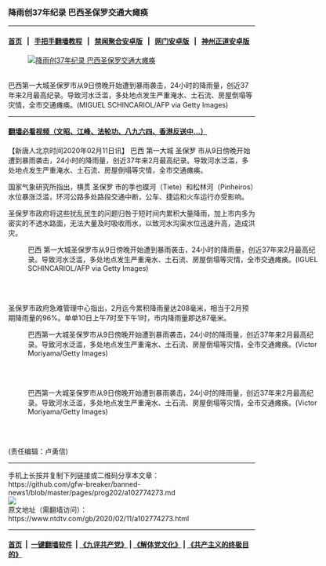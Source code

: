 ### 降雨创37年纪录 巴西圣保罗交通大瘫痪
------------------------

#### [首页](https://github.com/gfw-breaker/banned-news1/blob/master/README.md) &nbsp;&nbsp;|&nbsp;&nbsp; [手把手翻墙教程](https://github.com/gfw-breaker/guides/wiki) &nbsp;&nbsp;|&nbsp;&nbsp; [禁闻聚合安卓版](https://github.com/gfw-breaker/bn-android) &nbsp;&nbsp;|&nbsp;&nbsp; [网门安卓版](https://github.com/oGate2/oGate) &nbsp;&nbsp;|&nbsp;&nbsp; [神州正道安卓版](https://github.com/SzzdOgate/update) 



<div><div class="featured_image">
 <a href="https://i.ntdtv.com/assets/uploads/2020/02/GettyImages-1199941369.jpg" target="_blank">
  <figure>
   <img alt="降雨创37年纪录 巴西圣保罗交通大瘫痪" src="https://i.ntdtv.com/assets/uploads/2020/02/GettyImages-1199941369-800x450.jpg"/>
  </figure><br/>
 </a>
 <span class="caption">
  巴西第一大城圣保罗市从9日傍晚开始遭到暴雨袭击，24小时的降雨量，创近37年来2月最高纪录。导致河水泛滥，多处地点发生严重淹水、土石流、房屋倒塌等灾情，全市交通瘫痪。(MIGUEL SCHINCARIOL/AFP via Getty Images)
 </span>
</div>
</div><hr/>

#### [翻墙必看视频（文昭、江峰、法轮功、八九六四、香港反送中...）](https://github.com/gfw-breaker/banned-news1/blob/master/pages/link3.md)

<div><div class="post_content" itemprop="articleBody">
 <p>
  【新唐人北京时间2020年02月11日讯】
  <ok href="https://www.ntdtv.com/gb/巴西.htm">
   巴西
  </ok>
  第一大城
  <ok href="https://www.ntdtv.com/gb/圣保罗.htm">
   圣保罗
  </ok>
  市从9日傍晚开始遭到暴雨袭击，24小时的降雨量，创近37年来2月最高纪录。导致河水泛滥，多处地点发生严重淹水、土石流、房屋倒塌等灾情，全市交通瘫痪。
 </p>
 <p>
  国家气象研究所指出，横贯
  <ok href="https://www.ntdtv.com/gb/圣保罗.htm">
   圣保罗
  </ok>
  市的季也蝶河（Tiete）和松林河（Pinheiros）水位暴涨泛滥，环河公路多处路段交通中断，公车、捷运和火车运行亦受影响。
 </p>
 <p>
  圣保罗市政府将这些扰乱民生的问题归咎于短时间内累积大量降雨，加上市内多为密实的不透水路面，无法大量及时吸收雨水，以致河水沟渠水位迅速升高，造成洪灾。
 </p>
 <figure class="wp-caption alignnone" id="attachment_102774281" style="width: 600px">
  <img alt="" class="size-medium wp-image-102774281" src="https://i.ntdtv.com/assets/uploads/2020/02/GettyImages-1199945406-600x383.jpg">
   <br/><figcaption class="wp-caption-text">
    <ok href="https://www.ntdtv.com/gb/巴西.htm">
     巴西
    </ok>
    第一大城圣保罗市从9日傍晚开始遭到暴雨袭击，24小时的降雨量，创近37年来2月最高纪录。导致河水泛滥，多处地点发生严重淹水、土石流、房屋倒塌等灾情，全市交通瘫痪。(IGUEL SCHINCARIOL/AFP via Getty Images)
   </figcaption><br/>
  </img>
 </figure><br/>
 <p>
  圣保罗市政府急难管理中心指出，2月迄今累积降雨量达208毫米，相当于2月预期降雨量的96%。单单10日上午7时至下午1时，市内降雨量即达87毫米。
 </p>
 <figure class="wp-caption alignnone" id="attachment_102774279" style="width: 600px">
  <img alt="" class="size-medium wp-image-102774279" src="https://i.ntdtv.com/assets/uploads/2020/02/GettyImages-1199941358-600x400.jpg">
   <br/><figcaption class="wp-caption-text">
    巴西第一大城圣保罗市从9日傍晚开始遭到暴雨袭击，24小时的降雨量，创近37年来2月最高纪录。导致河水泛滥，多处地点发生严重淹水、土石流、房屋倒塌等灾情，全市交通瘫痪。(Victor Moriyama/Getty Images)
   </figcaption><br/>
  </img>
 </figure><br/>
 <figure class="wp-caption alignnone" id="attachment_102774278" style="width: 600px">
  <img alt="" class="size-medium wp-image-102774278" src="https://i.ntdtv.com/assets/uploads/2020/02/GettyImages-1199941345-600x400.jpg"/>
  <br/><figcaption class="wp-caption-text">
   巴西第一大城圣保罗市从9日傍晚开始遭到暴雨袭击，24小时的降雨量，创近37年来2月最高纪录。导致河水泛滥，多处地点发生严重淹水、土石流、房屋倒塌等灾情，全市交通瘫痪。(Victor Moriyama/Getty Images)
  </figcaption><br/>
 </figure><br/>
 <p>
  (责任编辑：卢勇信)
 </p>
 <div class="single_ad">
 </div>
</div>
</div>
<hr/>
手机上长按并复制下列链接或二维码分享本文章：<br/>
https://github.com/gfw-breaker/banned-news1/blob/master/pages/prog202/a102774273.md <br/>
<a href='https://github.com/gfw-breaker/banned-news1/blob/master/pages/prog202/a102774273.md'><img src='https://github.com/gfw-breaker/banned-news1/blob/master/pages/prog202/a102774273.md.png'/></a> <br/>
原文地址（需翻墙访问）：https://www.ntdtv.com/gb/2020/02/11/a102774273.html


------------------------
#### [首页](https://github.com/gfw-breaker/banned-news1/blob/master/README.md) &nbsp;|&nbsp; [一键翻墙软件](https://github.com/gfw-breaker/nogfw/blob/master/README.md) &nbsp;| [《九评共产党》](https://github.com/gfw-breaker/9ping.md/blob/master/README.md#九评之一评共产党是什么) | [《解体党文化》](https://github.com/gfw-breaker/jtdwh.md/blob/master/README.md) | [《共产主义的终极目的》](https://github.com/gfw-breaker/gczydzjmd.md/blob/master/README.md)


<img src='http://gfw-breaker.win/banned-news/pages/prog202/a102774273.md' width='0px' height='0px'/>